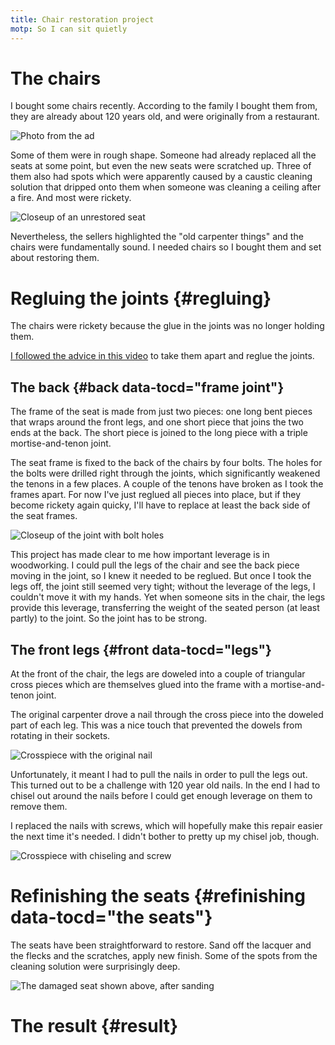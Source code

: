```yaml
---
title: Chair restoration project
motp: So I can sit quietly
---
```


# The chairs

I bought some chairs recently. According to the family I bought them
from, they are already about 120 years old, and were originally from a
restaurant.

![Photo from the ad](./img/chairs/Chairs-Before.jpg)

Some of them were in rough shape. Someone had already replaced all the
seats at some point, but even the new seats were scratched up. Three
of them also had spots which were apparently caused by a caustic
cleaning solution that dripped onto them when someone was cleaning a
ceiling after a fire. And most were rickety.

![Closeup of an unrestored seat](./img/chairs/Seat-Before.jpg)

Nevertheless, the sellers highlighted the "old carpenter things" and
the chairs were fundamentally sound. I needed chairs so I bought them
and set about restoring them.

# Regluing the joints {#regluing}

The chairs were rickety because the glue in the joints was no longer
holding them. 

[I followed the advice in this video](https://youtu.be/XSVGLTpCMHo?si=x5zsuxnzyNGIOcAo "How to repair
loose chairs @ Youtube") to take them apart and reglue the joints.

## The back {#back data-tocd="frame joint"}

The frame of the seat is made from just two pieces: one long bent
pieces that wraps around the front legs, and one short piece that
joins the two ends at the back. The short piece is joined to the long
piece with a triple mortise-and-tenon joint.

The seat frame is fixed to the back of the chairs by four bolts. The
holes for the bolts were drilled right through the joints, which
significantly weakened the tenons in a few places. A couple of the
tenons have broken as I took the frames apart. For now I've just
reglued all pieces into place, but if they become rickety again
quicky, I'll have to replace at least the back side of the seat
frames.

![Closeup of the joint with bolt holes](./img/chairs/Back-Joint-Holes.jpg)

This project has made clear to me how important leverage is in
woodworking. I could pull the legs of the chair and see the back piece
moving in the joint, so I knew it needed to be reglued. But once I
took the legs off, the joint still seemed very tight; without the
leverage of the legs, I couldn't move it with my hands. Yet when
someone sits in the chair, the legs provide this leverage,
transferring the weight of the seated person (at least partly) to the
joint. So the joint has to be strong.

## The front legs {#front data-tocd="legs"}

At the front of the chair, the legs are doweled into a couple of
triangular cross pieces which are themselves glued into the frame with
a mortise-and-tenon joint.

The original carpenter drove a nail through the cross piece into the
doweled part of each leg. This was a nice touch that prevented the
dowels from rotating in their sockets.

![Crosspiece with the original nail](./img/chairs/Crosspiece-Before.jpg)

Unfortunately, it meant I had to pull the nails in order to pull the
legs out. This turned out to be a challenge with 120 year old nails.
In the end I had to chisel out around the nails before I could get
enough leverage on them to remove them.

I replaced the nails with screws, which will hopefully make this
repair easier the next time it's needed. I didn't bother to pretty up
my chisel job, though.

![Crosspiece with chiseling and screw](./img/chairs/Crosspiece-After.jpg)

# Refinishing the seats {#refinishing data-tocd="the seats"}

The seats have been straightforward to restore. Sand off the lacquer
and the flecks and the scratches, apply new finish. Some of the spots
from the cleaning solution were surprisingly deep.

![The damaged seat shown above, after sanding](./img/chairs/Seat-Sanded.jpg)

# The result {#result}
